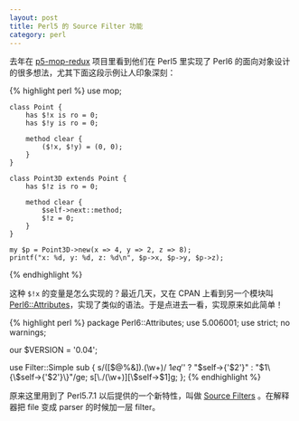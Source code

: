 ```yaml
---
layout: post
title: Perl5 的 Source Filter 功能
category: perl
---
```


去年在 [p5-mop-redux](https://github.com/stevan/p5-mop-redux) 项目里看到他们在 Perl5 里实现了 Perl6 的面向对象设计的很多想法，尤其下面这段示例让人印象深刻：

{% highlight perl %}
    use mop;

    class Point {
        has $!x is ro = 0;
        has $!y is ro = 0;

        method clear {
            ($!x, $!y) = (0, 0);
        }
    }

    class Point3D extends Point {
        has $!z is ro = 0;

        method clear {
            $self->next::method;
            $!z = 0;
        }
    }

    my $p = Point3D->new(x => 4, y => 2, z => 8);
    printf("x: %d, y: %d, z: %d\n", $p->x, $p->y, $p->z);
{% endhighlight %}

这种 `$!x` 的变量是怎么实现的？最近几天，又在 CPAN 上看到另一个模块叫 [Perl6::Attributes](https://metacpan.org/pod/Perl6::Attributes)，实现了类似的语法。于是点进去一看，实现原来如此简单！

{% highlight perl %}
package Perl6::Attributes;
use 5.006001;
use strict;
no warnings;
 
our $VERSION = '0.04';
 
use Filter::Simple sub {
    s/([\$@%&])\.(\w+)/
        $1 eq '$' ? "\$self->{'$2'}" : "$1\{\$self->{'$2'}\}"/ge;
    s[\./(\w+)][\$self->$1]g;
};
{% endhighlight %}

原来这里用到了 Perl5.7.1 以后提供的一个新特性，叫做 [Source Filters](https://metacpan.org/pod/distribution/Filter/perlfilter.pod) 。在解释器把 file 变成 parser 的时候加一层 filter。
